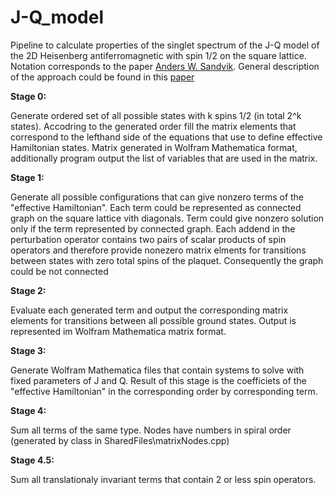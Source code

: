 # J-Q_model

Pipeline to calculate properties of the singlet spectrum of the J-Q model of the 2D Heisenberg antiferromagnetic with spin 1/2 on the square lattice.
Notation corresponds to the paper [Anders W. Sandvik](https://arxiv.org/abs/cond-mat/0611343). 
General description of the approach could be found in this [paper](https://arxiv.org/abs/1508.00744)

**Stage 0:**

Generate ordered set of all possible states with k spins 1/2 (in total 2^k states). 
Accodring to the generated order fill the matrix elements that correspond to the lefthand side of the equations that use to define effective Hamiltonian states.
Matrix generated in Wolfram Mathematica format, additionally program output the list of variables that are used in the matrix.

**Stage 1:**

Generate all possible configurations that can give nonzero terms of the "effective Hamiltonian". 
Each term could be represented as connected graph on the square lattice vith diagonals. 
Term could give nonzero solution only if the term represented by connected graph. 
Each addend in the perturbation operator contains two pairs of scalar products of spin operators and therefore provide nonezero matrix elments for transitions between states with zero total spins of the plaquet.
Consequently the graph could be not connected

**Stage 2:**

Evaluate each generated term and output the corresponding matrix elements for transitions between all possible ground states. Output is represented im Wolfram Mathematica matrix format.

**Stage 3:**

Generate Wolfram Mathematica files that contain systems to solve with fixed parameters of J and Q. Result of this stage is the coefficiets of the "effective Hamiltonian" in the corresponding order by corresponding term.

**Stage 4:**

Sum all terms of the same type. Nodes have numbers in spiral order (generated by class in SharedFiles\matrixNodes.cpp)

**Stage 4.5:**

Sum all translationaly invariant terms that contain 2 or less spin operators.
